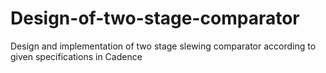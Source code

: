 # Design-of-two-stage-comparator
Design and implementation of two stage slewing comparator according to given specifications in Cadence
